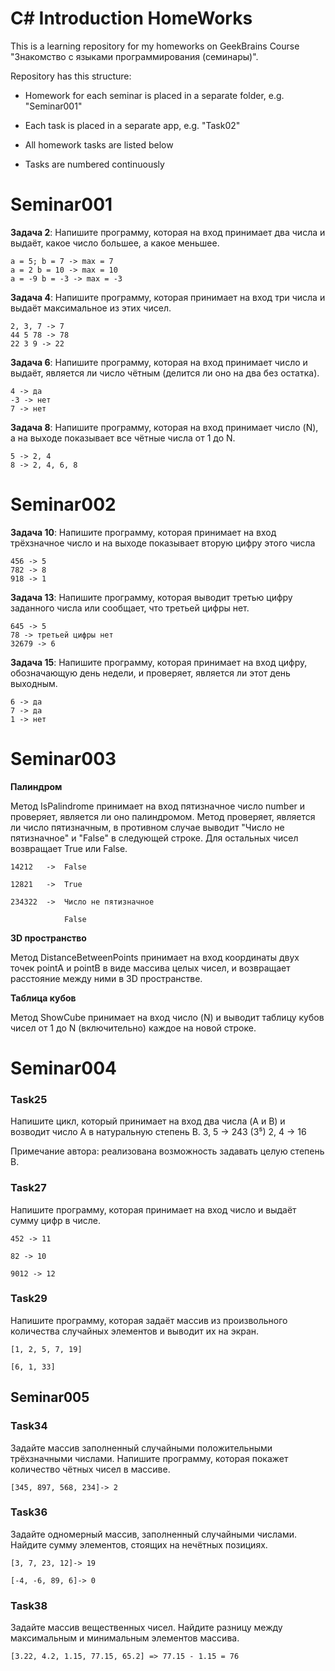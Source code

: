 ﻿# C# Introduction HomeWorks

This is a learning repository for my homeworks on GeekBrains Course "Знакомство с языками программирования (семинары)".

Repository has this structure:

* Homework for each seminar is placed in a separate folder, e.g. "Seminar001"

* Each task is placed in a separate app, e.g. "Task02"

* All homework tasks are listed below

* Tasks are numbered continuously
    
# Seminar001

**Задача 2**: Напишите программу, которая на вход принимает два числа и выдаёт, какое число большее, а какое меньшее.

    a = 5; b = 7 -> max = 7
    a = 2 b = 10 -> max = 10
    a = -9 b = -3 -> max = -3

**Задача 4**: Напишите программу, которая принимает на вход три числа и выдаёт максимальное из этих чисел.

    2, 3, 7 -> 7
    44 5 78 -> 78
    22 3 9 -> 22

**Задача 6**: Напишите программу, которая на вход принимает число и выдаёт, является ли число чётным (делится ли оно на два без остатка).
    
    4 -> да
    -3 -> нет
    7 -> нет

**Задача 8**: Напишите программу, которая на вход принимает число (N), а на выходе показывает все чётные числа от 1 до N.
    
    5 -> 2, 4
    8 -> 2, 4, 6, 8

# Seminar002

**Задача 10**: Напишите программу, которая принимает на
вход трёхзначное число и на выходе показывает вторую
цифру этого числа

    456 -> 5
    782 -> 8
    918 -> 1

**Задача 13**: Напишите программу, которая выводит
третью цифру заданного числа или сообщает, что третьей
цифры нет.

    645 -> 5
    78 -> третьей цифры нет
    32679 -> 6

**Задача 15**: Напишите программу, которая принимает на
вход цифру, обозначающую день недели, и проверяет,
является ли этот день выходным.

    6 -> да
    7 -> да
    1 -> нет

# Seminar003

**Палиндром**

Метод IsPalindrome принимает на вход пятизначное число
number и проверяет, является ли оно палиндромом.
Метод проверяет, является ли число пятизначным, в противном случае
выводит "Число не пятизначное" и "False" в следующей строке.
Для остальных чисел возвращает True или False.

    14212   ->  False

    12821   ->  True

    234322  ->  Число не пятизначное

                False

**3D пространство**

Метод DistanceBetweenPoints принимает на вход координаты двух точек
pointA и pointB в виде массива целых чисел, и возвращает расстояние
между ними в 3D пространстве.

**Таблица кубов**

Метод ShowCube принимает на вход число (N)
и выводит таблицу кубов чисел от 1 до N
(включительно) каждое на новой строке.

# Seminar004

### Task25

Напишите цикл, который принимает на вход два числа 
(A и B) и возводит число A в натуральную степень B.
3, 5 -> 243 (3⁵)
2, 4 -> 16

Примечание автора: реализована возможность задавать целую степень B.

### Task27

Напишите программу, которая принимает на вход число и выдаёт сумму цифр в числе.
    
    452 -> 11

    82 -> 10

    9012 -> 12

### Task29

Напишите программу, которая задаёт массив из
произвольного количества случайных элементов и выводит их на экран.
    
    [1, 2, 5, 7, 19]

    [6, 1, 33]

## Seminar005

### Task34

Задайте массив заполненный случайными
положительными трёхзначными числами. Напишите программу, 
которая покажет количество чётных чисел в массиве.

    [345, 897, 568, 234]-> 2

### Task36

Задайте одномерный массив, заполненный 
случайными числами. Найдите сумму элементов, 
стоящих на нечётных позициях.

    [3, 7, 23, 12]-> 19

    [-4, -6, 89, 6]-> 0
    
### Task38

Задайте массив вещественных чисел.
Найдите разницу между максимальным и минимальным элементов массива.

    [3.22, 4.2, 1.15, 77.15, 65.2] => 77.15 - 1.15 = 76